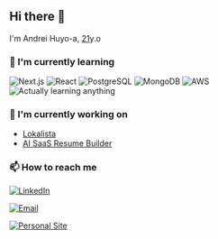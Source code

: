 ## Hi there 👋

I'm Andrei Huyo-a, [21](https://github.com/andreihuyoa/andreihuyoa/commit/30f41f2d4195dada4c7a895b86e0c63775abca23)y.o

### 🌱 I'm currently learning

![Next.js](https://img.shields.io/badge/Next.js-000000?style=flat-square&logo=nextdotjs&logoColor=white)
![React](https://img.shields.io/badge/React-236F95?style=flat-square&logo=react&logoColor=white)
![PostgreSQL](https://img.shields.io/badge/PostgreSQL-0D848C?style=flat-square&logo=postgresql&logoColor=white)
![MongoDB](https://img.shields.io/badge/MongoDB-4C6619?style=flat-square&logo=mongodb&logoColor=white)
![AWS](https://img.shields.io/badge/MongoDB-2C3644?style=flat-square&logo=amazonwebservices&logoColor=white)
![Actually learning anything](https://img.shields.io/badge/Actually%20learning%20anything-0A331D?style=flat-square&logoColor=white)

### 🔭 I'm currently working on

- [Lokalista](https://github.com/andreihuyoa/lokalista-but-mern)
- [AI SaaS Resume Builder](https://github.com/andreihuyoa/Resume-Builder)

### 📫 How to reach me

[![LinkedIn](https://img.shields.io/badge/LinkedIn-andreihuyoa-gray?labelColor=31A8ED&style=flat&link=andreihuyoa.vercel.app)](andreihuyoa.vercel.app)

[![Email](https://img.shields.io/badge/Email-andreihuyoa-gray?labelColor=61192A&style=flat&link=mailto:andrei.huyoa.me@gmail.com)](mailto:andrei.huyoa.me@gmail.com)

[![Personal Site](https://img.shields.io/badge/Personal%20Site-andreihuyoa-gray?labelColor=018281&style=flat&link=andreihuyoa.vercel.app)](andreihuyoa.vercel.app)

<!--
**andreihuyoa/andreihuyoa** is a ✨ _special_ ✨ repository because its `README.md` (this file) appears on your GitHub profile.

Here are some ideas to get you started:
- 👯 I’m looking to collaborate on ...
- 🤔 I’m looking for help with ...
- 💬 Ask me about ...
- 😄 Pronouns: ...
- ⚡ Fun fact: ...
-->
